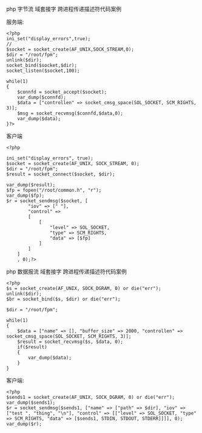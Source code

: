 php 字节流 域套接字 跨进程传递描述符代码案例

服务端:

	<?php
	ini_set("display_errors",true);
	//
	$socket = socket_create(AF_UNIX,SOCK_STREAM,0);
	$dir = "/root/fpm";
	unlink($dir);
	socket_bind($socket,$dir);
	socket_listen($socket,100);
	
	while(1)
	{
	    $connfd = socket_accept($socket);
	    var_dump($connfd);
	    $data = ["controllen" => socket_cmsg_space(SOL_SOCKET, SCM_RIGHTS, 3)];
	    $msg = socket_recvmsg($connfd,$data,0);
	    var_dump($data);
	}?>


客户端



	<?php

	ini_set("display_errors", true);
	$socket = socket_create(AF_UNIX, SOCK_STREAM, 0);
	$dir = "/root/fpm";
	$result = socket_connect($socket, $dir);
	
	var_dump($result);
	$fp = fopen("/root/common.h", "r");
	var_dump($fp);
	$r = socket_sendmsg($socket, [
	        "iov" => [" "],
	        "control" =>
	        [
	            [
	                "level" => SOL_SOCKET,
	                "type" => SCM_RIGHTS,
	                "data" => [$fp]
	            ]
	        ]
	    ]
	    , 0);?>

php 数据报流 域套接字 跨进程传递描述符代码案例

	<?php
	$s = socket_create(AF_UNIX, SOCK_DGRAM, 0) or die("err");
	unlink($dir);
	$br = socket_bind($s, $dir) or die("err");
	
	$dir = "/root/fpm";
	
	while(1)
	{
	    $data = ["name" => [], "buffer_size" => 2000, "controllen" => socket_cmsg_space(SOL_SOCKET, SCM_RIGHTS, 3)];
	    $result = socket_recvmsg($s, $data, 0);
	    if($result)
	    {
	        var_dump($data);
	    }
	}

客户端:

	<?php
	$sends1 = socket_create(AF_UNIX, SOCK_DGRAM, 0) or die("err");
	var_dump($sends1);
	$r = socket_sendmsg($sends1, ["name" => ["path" => $dir], "iov" => ["test ", "thing", "\n"], "control" => [["level" => SOL_SOCKET, "type" => SCM_RIGHTS, "data" => [$sends1, STDIN, STDOUT, STDERR]]]], 0);
	var_dump($r);